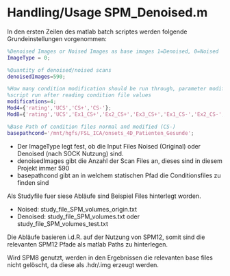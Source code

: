 # Handling/Usage SPM_Denoised.m

In den ersten Zeilen des matlab batch scriptes werden folgende Grundeinstellungen vorgenommen:

```matlab
%Denoised Images or Noised Images as base images 1=Denoised, 0=Noised
ImageType = 0;

%Quantity of denoised/noised scans 
denoisedImages=590;

%How many condition modification should be run through, parameter modification change in
%script run after reading condition file values
modifications=4;
Mod4={'rating','UCS','CS+','CS-'};
Mod8={'rating','UCS','Ex1_CS+','Ex2_CS+','Ex3_CS+','Ex1_CS-','Ex2_CS-','Ex3_CS-'};

%Base Path of condition files normal and modified (CS-)
basepathcond='/mnt/hgfs/FSL_ICA/onsets_4D_Patienten_Gesunde';
```

- Der ImageType legt fest, ob die Input Files Noised (Original) oder Denoised (nach SOCK Nutzung) sind.
- denoisedImages gibt die Anzahl der Scan Files an, dieses sind in diesem Projekt immer 590
- basepathcond gibt an in welchem statischen Pfad die Conditionsfiles zu finden sind

Als Studyfile fuer siese Abläufe sind Beispiel Files hinterlegt worden.
- Noised: study_file_SPM_volumes_origin.txt
- Denoised: study_file_SPM_volumes.txt oder study_file_SPM_volumes_test.txt

Die Abläufe basieren i.d.R. auf der Nutzung von SPM12, somit sind die relevanten SPM12 Pfade als matlab Paths zu hinterlegen.

Wird SPM8 genutzt, werden in den Ergebnissen die relevanten base files nicht gelöscht, da diese als .hdr/.img erzeugt werden.
